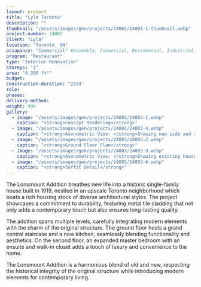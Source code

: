```yaml
---
layout: project 
title: "Lyla Toronto"
description: ""
thumbnail: "/assets/images/gen/projects/24003/24003-1-thumbnail.webp"
project-number: 24003
client: "Lyla"
location: "Toronto, ON"
occupancy: "Commercial" #Assembly, Commercial, Residential, Industrial, Institutional   
program: "Restaurant"
type: "Interior Renovation"
storeys: "1"
area: "4,300 ft²"
budget: 
construction-duration: "2024"
role: 
phases: 
delivery-method: 
weight: 999
gallery:
  - image: "/assets/images/gen/projects/24003/24003-1.webp"
    caption: "<strong>Concept Rendering</strong>"
  - image: "/assets/images/gen/projects/24003/24003-4.webp"
    caption: "<strong>Axonometric View: </strong>Showing new side and rear additions with flat roof and carport built around existing house."
  - image: "/assets/images/gen/projects/24003/24003-2.webp"
    caption: "<strong>Ground Floor Plan</strong>"
  - image: "/assets/images/gen/projects/24003/24003-3.webp"
    caption: "<strong>Axonometric View: </strong>Showing existing house with hip roof."
  - image: "/assets/images/gen/projects/24003/24003-6.webp"
    caption: "<strong>Soffit Detail</strong>"
---
```


The Lonsmount Addition breathes new life into a historic single-family house built in 1919, nestled in an upscale Toronto neighborhood which boats a rich housing stock of diverse architectural styles. The project showcases a commitment to durability, featuring metal tile cladding that not only adds a contemporary touch but also ensures long-lasting quality. 

The addition spans multiple levels, carefully integrating modern elements with the charm of the original structure. The ground floor hosts a grand central staircase and a new kitchen, seamlessly blending functionality and aesthetics. On the second floor, an expanded master bedroom with an ensuite and walk-in closet adds a touch of luxury and convenience to the home. 

The Lonsmount Addition is a harmonious blend of old and new, respecting the historical integrity of the original structure while introducing modern elements for contemporary living.
